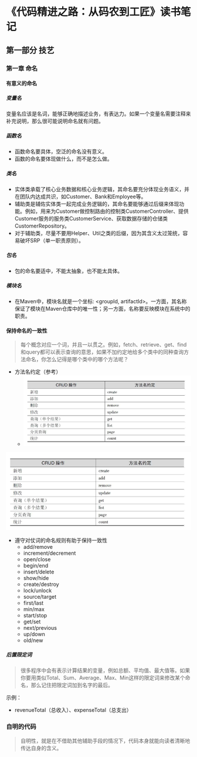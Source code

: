 # 《代码精进之路：从码农到工匠》读书笔记

## 第一部分 技艺

### 第一章 命名

#### 有意义的命名

##### 变量名

变量名应该是名词，能够正确地描述业务，有表达力。如果一个变量名需要注释来补充说明，那么很可能说明命名就有问题。

##### 函数名

- 函数命名要具体，空泛的命名没有意义。
- 函数的命名要体现做什么，而不是怎么做。

##### 类名

- 实体类承载了核心业务数据和核心业务逻辑，其命名要充分体现业务语义，并在团队内达成共识，如Customer、Bank和Employee等。
- 辅助类是辅佐实体类一起完成业务逻辑的，其命名要能够通过后缀来体现功能。例如，用来为Customer做控制路由的控制类CustomerController、提供Customer服务的服务类CustomerService、获取数据存储的仓储类CustomerRepository。
- 对于辅助类，尽量不要用Helper、Util之类的后缀，因为其含义太过笼统，容易破坏SRP（单一职责原则）。

##### 包名

- 包的命名要适中，不能太抽象，也不能太具体。

##### 模块名

- 在Maven中，模块名就是一个坐标: <groupId, artifactId>。一方面，其名称保证了模块在Maven仓库中的唯一性；另一方面，名称要反映模块在系统中的职责。

#### 保持命名的一致性

> 每个概念对应一个词，并且一以贯之。例如，fetch、retrieve、get、find和query都可以表示查询的意思，如果不加约定地给多个类中的同种查询方法命名，你怎么记得是哪个类中的哪个方法呢？

- 方法名约定（参考）
  - ![方法名约定](《代码精进之路：从码农到工匠》读书笔记.assets/方法名约定-20210226143055168.png)

![方法名约定](《代码精进之路：从码农到工匠》读书笔记.assets/方法名约定-20210226143055168.png)

- 遵守对仗词的命名规则有助于保持一致性
  - add/remove
  - increment/decrement
  - open/close
  - begin/end
  - insert/delete
  - show/hide
  - create/destroy
  - lock/unlock
  - source/target
  - first/last
  - min/max
  - start/stop
  - get/set
  - next/previous
  - up/down
  - old/new

##### 后置限定词

> 很多程序中会有表示计算结果的变量，例如总额、平均值、最大值等。如果你要用类似Total、Sum、Average、Max、Min这样的限定词来修改某个命名，那么记住把限定词加到名字的最后。

示例：

- revenueTotal（总收入）、expenseTotal（总支出）

### 自明的代码

> 自明性，就是在不借助其他辅助手段的情况下，代码本身就能向读者清晰地传达自身的含义。

